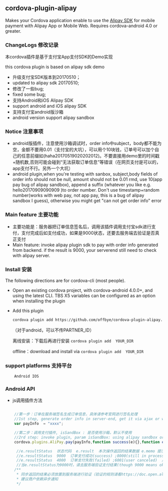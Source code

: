 ## cordova-plugin-alipay ##

Makes your Cordova application enable to use the [Alipay SDK](https://doc.open.alipay.com/docs/doc.htm?spm=a219a.7629140.0.0.hT44dE&treeId=54&articleId=104509&docType=1)
for mobile payment with Alipay App or Mobile Web. Requires cordova-android 4.0 or greater.

### ChangeLogs 修改记录
  本cordova插件是基于支付宝App支付SDK的Demo实现
  
  this cordova plugin is based on alipay sdk demo
 - 升级支付宝SDK版本到20170510；
 - updated to alipay sdk 20170510;
 - 修改了一些bug;
 - fixed some bug;
 - 支持Android和iOS Alipay SDK
 - support android and iOS alipay SDK
 - 支持支付宝android版沙箱
 - android version support alipay sandbox
 
### Notice 注意事项

- android版插件，注意使用沙箱调试时，order info中subject，body都不能为空，金额不要用0.01（支付宝的大坑），可以用个10块钱，订单号可以加个自己的任意前缀如(haha20170519020202012)。不要直接用demo里的时间戳+随机数,否则可能会碰到“无法获取订单信息”等错误（在网页支付是可以的，app支付不行。另外一个大坑）
- android plugin,when you're testing with sanbox, subject,body fields of order info should not be null, amount should not be 0.01 rmd, use 10(app pay bug of alipay sandbox), append a suffix (whatever you like e.g. hello20170909090909 )to order number. Don't use timestamp+random number(works with web pay, not app pay, this is a bug of alipay sandbox I guess), otherwise you might get "can not get order info" error

### Main feature 主要功能

 - 主要功能是：服务器把订单信息签名后，调用该插件调用支付宝sdk进行支付，支付完成后如支付成功，如果是9000状态，还要去服务端去验证是否真正支付
 - Main feature: invoke alipay plugin sdk to pay with order info generated from backend. if the result is 9000, your serverend still need to check with alipay server.

### Install 安装

The following directions are for cordova-cli (most people).  

* Open an existing cordova project, with cordova-android 4.0.0+, and using the latest CLI. TBS X5  variables can be configured as an option when installing the plugin
* Add this plugin

  ```sh
  cordova plugin add https://github.com/offbye/cordova-plugin-alipay.git --variable PARTNER_ID=[你的商户PID可以在账户中查询]
  ```
  （对于android，可以不传PARTNER_ID）

   离线安装：下载后再进行安装 `cordova plugin add  YOUR_DIR`
   
   offline：download and install via `cordova plugin add  YOUR_DIR`

### support platforms 支持平台

		Android IOS

### Android API

* js调用插件方法

```js

    //第一步：订单在服务端签名生成订单信息，具体请参考官网进行签名处理
	//1st step, generate order info in server-end, get it via ajax or whatever.
    var payInfo  = "xxxx";

    //第二步：调用支付插件, isSandBox : 是否使用沙箱，默认不使用
	//2rd step: invoke plugin, param isSandBox: using alipay sandbox or not , default false
    cordova.plugins.AliPay.pay(payInfo,function success(e){},function error(e){}, isSandBox);

	 //e.resultStatus  状态代码  e.result  本次操作返回的结果数据 e.memo 提示信息
	 //e.resultStatus  9000  订单支付成功(success) ;8000(still in processing) 正在处理中  调用function success
	 //e.resultStatus  4000  订单支付失败(failed) ;6001(user canceled)  用户中途取消 ;6002(connection error) 网络连接出错  调用function error
	 //当e.resultStatus为9000时，请去服务端验证支付结果(though 9000 means ok, you might still need to check with alipay through backend)
	/**
	 * 同步返回的结果必须放置到服务端进行验证（验证的规则请看https://doc.open.alipay.com/doc2/detail.htm?spm=0.0.0.0.xdvAU6&treeId=59&articleId=103665&docType=1)
	 * 建议商户依赖异步通知
	 */

```
